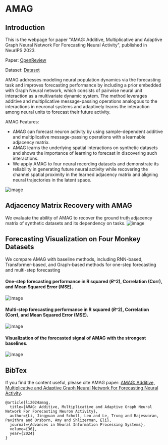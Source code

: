 # AMAG
## Introduction
This is the webpage for paper "AMAG: Additive, Multiplicative and Adaptive Graph Neural Network For Forecasting Neural Activity", published in NeurIPS 2023.

Paper: 
[OpenReview](https://openreview.net/forum?id=7ntI4kcoqG) 

Dataset:
[Dataset](https://zenodo.org/doi/10.5281/zenodo.10139709)


AMAG addresses modeling neural population dynamics via the forecasting task and improves forecasting performance by including a prior embedded with Graph Neural network, which consists of pairwise neural unit interaction as a multivariate dynamic system. The method leverages additive and multiplicative message-passing operations analogous to the interactions in neuronal systems and adaptively learns the interaction among neural units to forecast their future activity. 

AMAG Features:

- AMAG can forecast neuron activity by using sample-dependent additive and multiplicative message-passing operations with a learnable adjacency matrix.
- AMAG learns the underlying spatial interactions on synthetic datasets and shows the importance of learning to forecast in discovering such interactions.
- We apply AMAG to four neural recording datasets and demonstrate its reliability in generating future neural activity while recovering the channel spatial proximity in the learned adjacency matrix and aligning neural trajectories in the latent space.

![image](https://github.com/christincha/AMAG/assets/27986186/0625055d-0619-4fec-bb72-af42edfbf12d)


## Adjacency Matrix Recovery with AMAG
We evaluate the ability of AMAG to recover the ground truth adjacency matrix of synthetic datasets and its dependency on tasks.
![image](https://github.com/christincha/AMAG/assets/27986186/535172d7-8fe0-4b09-8fda-d22a983f1a53)


## Forecasting Visualization on Four Monkey Datasets
We compare AMAG with baseline methods, including RNN-based, Transformer-based, and Graph-based methods for one-step forecasting and multi-step forecasting
#### One-step forecasting performance in R squared ($R\^2$), Correlation (Corr), and Mean Squared Error (MSE).
![image](https://github.com/christincha/AMAG/assets/27986186/3cb40c18-d32c-4f2f-881e-9ce7e3679d6c)

#### Multi-step forecasting performance in R squared ($R\^2$), Correlation (Corr), and Mean Squared Error (MSE).
![image](https://github.com/christincha/AMAG/assets/27986186/0da625b1-99d2-4676-9dd0-affee9b99c29)


#### Visualization of the forecasted signal of AMAG with the strongest baselines.
![image](https://github.com/christincha/AMAG/assets/27986186/49833ebb-47e9-4347-91a4-baade35fa7f7)

## BibTex
If you find the content useful, please cite AMAG paper: [AMAG: Additive, Multiplicative and Adaptive Graph Neural Network For Forecasting Neural Activity](https://openreview.net/forum?id=7ntI4kcoqG).

    @article{li2024amag,
      title={AMAG: Additive, Multiplicative and Adaptive Graph Neural Network For Forecasting Neuron Activity},
      author={Li, Jingyuan and Scholl, Leo and Le, Trung and Rajeswaran, Pavithra and Orsborn, Amy and Shlizerman, Eli},
      journal={Advances in Neural Information Processing Systems},
      volume={36},
      year={2024}
    }

